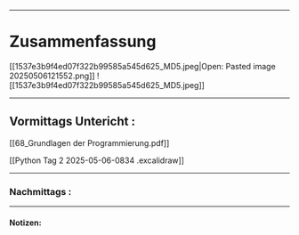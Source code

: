 

___

# Zusammenfassung





[[1537e3b9f4ed07f322b99585a545d625_MD5.jpeg|Open: Pasted image 20250506121552.png]]
![[1537e3b9f4ed07f322b99585a545d625_MD5.jpeg]]


----

## Vormittags Untericht : 


[[68_Grundlagen der Programmierung.pdf]]


[[Python Tag 2 2025-05-06-0834 .excalidraw]]



----

### Nachmittags :







___

#### Notizen: 
